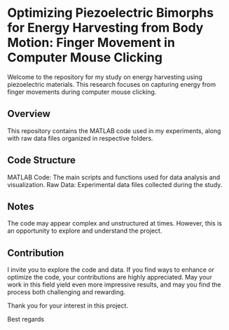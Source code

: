 # Optimizing Piezoelectric Bimorphs for Energy Harvesting from Body Motion: Finger Movement in Computer Mouse Clicking
Welcome to the repository for my study on energy harvesting using piezoelectric materials. This research focuses on capturing energy from finger movements during computer mouse clicking.

## Overview
This repository contains the MATLAB code used in my experiments, along with raw data files organized in respective folders.

## Code Structure
MATLAB Code: The main scripts and functions used for data analysis and visualization.
Raw Data: Experimental data files collected during the study.
## Notes
The code may appear complex and unstructured at times. However, this is an opportunity to explore and understand the project.

## Contribution
I invite you to explore the code and data. If you find ways to enhance or optimize the code, your contributions are highly appreciated. May your work in this field yield even more impressive results, and may you find the process both challenging and rewarding.

Thank you for your interest in this project.

Best regards
